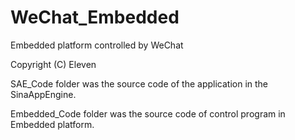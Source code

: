 # WeChat_Embedded
Embedded platform controlled by WeChat

Copyright (C) Eleven


SAE_Code folder was the source code of the application in the SinaAppEngine.

Embedded_Code folder was the source code of control program in Embedded platform.
